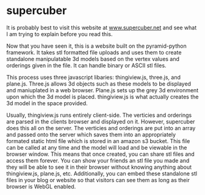 supercuber
==========

It is probably best to visit this website at www.supercuber.net and see what I am trying to explain before you read this.

Now that you have seen it, this is a website built on the pyramid-python framework. It takes stl formatted file uploads and uses them to create standalone manipulatable 3d models based on the vertex values and orderings given in the file. It can handle binary or ASCII stl files.  

This process uses three javascript libaries: thingiview.js, three.js, and plane.js. Three.js allows 3d objects such as these models to be displayed and maniuplated in a web browser. Plane.js sets up the grey 3d environment upon which the 3d model is placed. thingiview.js is what actually creates the 3d model in the space provided.

Usually, thingiview.js runs entirely client-side. The verticies and orderings are parsed in the clients browser and displayed on it. However, supercuber does this all on the server. The verticies and orderings are put into an array and passed onto the server which saves them into an appropriately formated static html file which is stored in an amazon s3 bucket. This file can be called at any time and the model will load and be viewable in the browser window. This means that once created, you can share stl files and access them forever. You can show your friends an stl file you made and they will be able to see it in their browser without knowing anything about thingiview.js, plane.js, etc. Additionally, you can embed these standalone stl files in your blog or website so that visitors can see them as long as their browser is WebGL enabled.   
